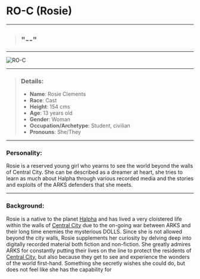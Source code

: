 # RO-C (Rosie)

---

 > ## "--"

---

![RO-C](https://raw.githubusercontent.com/Edd1ee/quartz/hugo/content/Images/Screenshots/roc.png?style=centerme)

---

> ### Details:
> - **Name**: Rosie Clements
> - **Race**: Cast
> - **Height**: 154 cms
> - **Age**: 13 years old
> - **Gender**: Woman
> - **Occupation/Archetype**: Student, civilian
> - **Pronouns**: She/They

---

### Personality:
Rosie is a reserved young girl who yearns to see the world beyond the walls of Central City. She can be described as a dreamer at heart, she tries to learn as much about Halpha through various recorded media and the stories and exploits of the ARKS defenders that she meets.

---

### Background:
Rosie is a native to the planet [Halpha](SubIndexes/Places/Halpha.md) and has lived a very cloistered life within the walls of [Central City](SubIndexes/Places/CentralCity.md) due to the on-going war between ARKS and their long time enemies the mysterious DOLLS. 
Since she is not allowed beyond the city walls, Rosie supplements her curiosity by delving deep into digitally recorded material both fiction and non-fiction. She greatly admires ARKS for constantly putting their lives on the line to protect the residents of [Central City](SubIndexes/Places/CentralCity.md), but also because they get to see and experience the wonders of the world first-hand. Something she secretly wishes she could do, but does not feel like she has the capability for